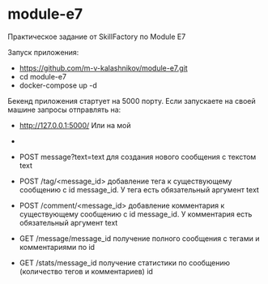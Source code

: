 # module-e7
Практическое задание от SkillFactory по Module E7 

Запуск приложения: 
- https://github.com/m-v-kalashnikov/module-e7.git 
- cd module-e7 
- docker-compose up -d 

Бекенд приложения стартует на 5000 порту. Если запускаете на своей машине запросы отправлять на:
- http://127.0.0.1:5000/
Или на мой
- 


- POST message?text=text для создания нового сообщения с текстом text
- POST /tag/<message_id> добавление тега к существующему сообщению с id message_id. У тега есть обязательный аргумент text
- POST /comment/<message_id> добавление комментария к существующему сообщению с id message_id. У комментария есть обязательный аргумент text
- GET /message/message_id получение полного сообщения с тегами и комментариями по id
- GET /stats/message_id получение статистики по сообщению (количество тегов и комментариев) id

